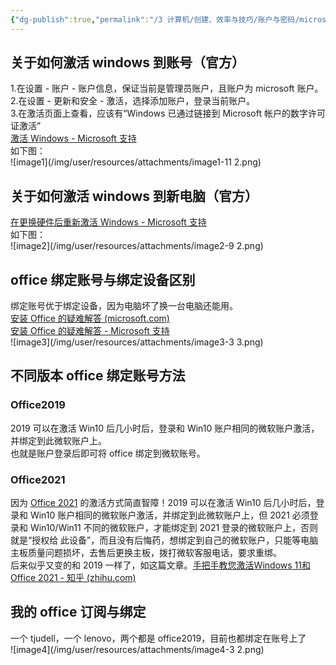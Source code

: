 ```yaml
---
{"dg-publish":true,"permalink":"/3 计算机/创建、效率与技巧/账户与密码/microsoft账户/microsoft产品与账户的绑定/","title":"microsoft产品与账户的绑定"}
---
```



## 关于如何激活 windows 到账号（官方）
1.在设置 - 账户 - 账户信息，保证当前是管理员账户，且账户为 microsoft 账户。  
2.在设置 - 更新和安全 - 激活，选择添加账户，登录当前账户。  
3.在激活页面上查看，应该有“Windows 已通过链接到 Microsoft 帐户的数字许可证激活”  
[激活 Windows - Microsoft 支持](https://support.microsoft.com/zh-cn/windows/%E6%BF%80%E6%B4%BB-windows-c39005d4-95ee-b91e-b399-2820fda32227)  
如下图：  
![image1](/img/user/resources/attachments/image1-11 2.png)

## 关于如何激活 windows 到新电脑（官方）
[在更换硬件后重新激活 Windows - Microsoft 支持](https://support.microsoft.com/zh-cn/windows/%E5%9C%A8%E6%9B%B4%E6%8D%A2%E7%A1%AC%E4%BB%B6%E5%90%8E%E9%87%8D%E6%96%B0%E6%BF%80%E6%B4%BB-windows-2c0e962a-f04c-145b-6ead-fb3fc72b6665)  
如下图：  
![image2](/img/user/resources/attachments/image2-9 2.png)

## office 绑定账号与绑定设备区别
绑定账号优于绑定设备，因为电脑坏了换一台电脑还能用。  
[安装 Office 的疑难解答 (microsoft.com)](https://link.zhihu.com/?target=https%3A//support.microsoft.com/zh-cn/office/%25e5%25ae%2589%25e8%25a3%2585-office-%25e7%259a%2584%25e7%2596%2591%25e9%259a%25be%25e8%25a7%25a3%25e7%25ad%2594-35ff2def-e0b2-4dac-9784-4cf212c1f6c2%3Fui%3Dzh-cn%26rs%3Dzh-cn%26ad%3Dcn%23bkmk_whereinstall)  
[安装 Office 的疑难解答 - Microsoft 支持](https://support.microsoft.com/zh-cn/office/%e5%ae%89%e8%a3%85-office-%e7%9a%84%e7%96%91%e9%9a%be%e8%a7%a3%e7%ad%94-35ff2def-e0b2-4dac-9784-4cf212c1f6c2?ui=zh-cn&rs=zh-cn&ad=cn#bkmk_whereinstall)  
![image3](/img/user/resources/attachments/image3-3 3.png)
## 不同版本 office 绑定账号方法
### Office2019
2019 可以在激活 Win10 后几小时后，登录和 Win10 账户相同的微软账户激活，并绑定到此微软账户上。  
也就是账户登录后即可将 office 绑定到微软账号。
### Office2021
因为 [Office 2021](https://www.zhihu.com/search?q=Office%202021&search_source=Entity&hybrid_search_source=Entity&hybrid_search_extra=%7B%22sourceType%22%3A%22answer%22%2C%22sourceId%22%3A%222556698355%22%7D) 的激活方式简直智障！2019 可以在激活 Win10 后几小时后，登录和 Win10 账户相同的微软账户激活，并绑定到此微软账户上，但 2021 必须登录和 Win10/Win11 不同的微软账户，才能绑定到 2021 登录的微软账户上，否则就是“授权给 此设备”，而且没有后悔药，想绑定到自己的微软账户，只能等电脑主板质量问题损坏，去售后更换主板，拨打微软客服电话，要求重绑。  
后来似乎又变的和 2019 一样了，如这篇文章。[手把手教您激活Windows 11和Office 2021 - 知乎 (zhihu.com)](https://zhuanlan.zhihu.com/p/419765717)
## 我的 office 订阅与绑定
一个 tjudell，一个 lenovo，两个都是 office2019，目前也都绑定在账号上了  
![image4](/img/user/resources/attachments/image4-3 2.png)